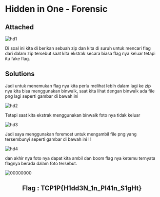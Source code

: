 # Hidden in One - Forensic

## Attached
![hd1](https://github.com/Bayupangestu18/WRITE-UP_CTF-TKJ/assets/119099396/2c11cfbb-7958-4eb0-af69-197f80e1ace6)

Di soal ini kita di berikan sebuah zip dan kita di suruh untuk mencari flag dari dalam zip tersebut saat kita ekstrak secara biasa flag nya keluar tetapi itu fake flag.

## Solutions
Jadi untuk menemukan flag nya kita perlu melihat lebih dalam lagi ke zip nya kita bisa menggunakan binwalk, saat kita lihat dengan binwalk ada file png lagi seperti gambar di bawah ini 

![hd2](https://github.com/Bayupangestu18/WRITE-UP_CTF-TKJ/assets/119099396/b38994cd-886e-4f11-ae87-822c9f48350b)

Tetapi saat kita ekstrak menggunakan binwalk foto nya tidak keluar 

![hd3](https://github.com/Bayupangestu18/WRITE-UP_CTF-TKJ/assets/119099396/f7fcf577-a3ef-4b14-86a8-c9af0afbde8b)

Jadi saya menggunakan foremost untuk mengambil file png yang tersembunyi seperti gambar di bawah ini !!

![hd4](https://github.com/Bayupangestu18/WRITE-UP_CTF-TKJ/assets/119099396/85ec785f-c044-4815-973b-46f953ff5353)

dan akhir nya foto nya dapat kita ambil dan boom flag nya ketemu ternyata flagnya berada dalam foto tersebut.

![00000000](https://github.com/Bayupangestu18/WRITE-UP_CTF-TKJ/assets/119099396/ba1be57f-0147-4e65-b6e6-8ecaa1d96f51)

<div align="center">
  <h2> Flag : TCP1P{H1dd3N_1n_Pl41n_S1gHt} </h2>
  </div>

